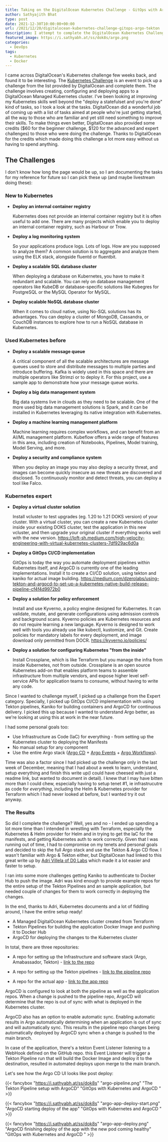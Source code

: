 ```yaml
---
title: Taking on the DigitalOcean Kubernetes Challenge - GitOps with Argo and Tekton
author: Sathyajith Bhat
type: post
date: 2021-12-30T10:00:00+00:00
url: /2021/12/20/digitalocean-kubernetes-challenge-gitops-argo-tekton
description: I attempt to complete the DigitalOcean Kubernetes Challenge
featured_image: https://i.sathyabh.at/ss/dok8s/argo.png
categories:
  - DevOps
tags:
  - Kubernetes
  - Docker
---
```

I came across DigitalOcean's Kubernetes challenge few weeks back, and found it to be interesting. The [Kubernetes Challenge](https://www.digitalocean.com/community/pages/kubernetes-challenge) is an event to pick up a challenge from the list provided by DigitalOcean and complete them. The challenge involves creating, configuring and deploying apps to a DigitalOcean Managed Kubernetes cluster. I've been looking at improving my Kubernetes skills well beyond the "deploy a statefulset and you're done" kind of tasks, so I took a look at the tasks. DigitalOcean did a wonderful job of coming up with a list of tasks aimed at people who're just getting started, all the way to those who are familiar and yet still need something to improve their skills. To make things even better, DigitalOcean also provided some credits ($60 for the beginner challenge, $120 for the advanced and expert challenges) to those who were doing the challenge. Thanks to DigitalOcean for the credits which made doing this challenge a lot more easy without us having to spend anything.

## The Challenges 

I don't know how long the page would be up, so I am documenting the tasks for my reference for future so I can pick these up (and maybe livestream doing these):

### New to Kubernetes

- **Deploy an internal container registry**

  Kubernetes does not provide an internal container registry but it is often useful to add one. There are many projects which enable you to deploy an internal container registry, such as Harbour or Trow.
- **Deploy a log monitoring system**

  So your applications produce logs. Lots of logs. How are you supposed to analyze them? A common solution is to aggregate and analyze them using the ELK stack, alongside fluentd or fluentbit.
- **Deploy a scalable SQL database cluster**

  When deploying a database on Kubernetes, you have to make it redundant and scalable. You can rely on database management operators like KubeDB or database-specific solutions like Kubegres for PostgreSQL or the MySQL Operator for MySQL. 
- **Deploy scalable NoSQL database cluster**

  When it comes to cloud native, using No-SQL solutions has its advantages. You can deploy a cluster of MongoDB, Cassandra, or CouchDB instances to explore how to run a NoSQL database in Kubernetes. 

### Used Kubernetes before

- **Deploy a scalable message queue**

  A critical component of all the scalable architectures are message queues used to store and distribute messages to multiple parties and introduce buffering. Kafka is widely used in this space and there are multiple operators like Strimzi or to deploy it. For this project, use a sample app to demonstrate how your message queue works. 
- **Deploy a big data management system**

  Big data systems live in clouds as they need to be scalable. One of the more used big data management solutions is Spark, and it can be installed in Kubernetes leveraging its native integration with Kubernetes. 
- **Deploy a machine learning management platform**

  Machine learning requires complex workflows, and can benefit from an AI/ML management platform. Kubeflow offers a wide range of features in this area, including creation of Notebooks, Pipelines, Model training, Model Serving, and more.
- **Deploy a security and compliance system**

  When you deploy an image you may also deploy a security threat, and images can become quickly insecure as new threats are discovered and disclosed. To continuously monitor and detect threats, you can deploy a tool like Falco.

### Kubernetes expert

- **Deploy a virtual cluster solution**

  Install vcluster to test upgrades (eg. 1.20 to 1.21 DOKS version) of your cluster. With a virtual cluster, you can create a new Kubernetes cluster inside your existing DOKS cluster, test the application in this new vcluster, and then upgrade your original cluster if everything works well with the new version.   https://loft-sh.medium.com/high-velocity-engineering-with-virtual-kubernetes-clusters-7df929ac6d0a
- **Deploy a GitOps CI/CD implementation**

  GitOps is today the way you automate deployment pipelines within Kubernetes itself, and ArgoCD  is currently one of the leading implementations. Install it to create a CI/CD solution, using tekton and kaniko for actual image building. https://medium.com/dzerolabs/using-tekton-and-argocd-to-set-up-a-kubernetes-native-build-release-pipeline-cf4f4d9972b0
- **Deploy a solution for policy enforcement**

  Install and use Kyverno, a policy engine designed for Kubernetes. It can validate, mutate, and generate configurations using admission controls and background scans. Kyverno policies are Kubernetes resources and do not require learning a new language. Kyverno is designed to work well with tools you already use like kubectl, kustomize, and Git. Create policies for mandatory labels for every deployment, and image download only permitted from DOCR.  https://kyverno.io/policies/
- **Deploy a solution for configuring Kubernetes "from the inside"**

  Install Crossplane, which is like Terraform but you manage the infra from inside Kubernetes, not from outside. Crossplane is an open source Kubernetes add-on that enables platform teams to assemble infrastructure from multiple vendors, and expose higher level self-service APIs for application teams to consume, without having to write any code.


Since I wanted to challenge myself, I picked up a challenge from the Expert category. Specially, I picked up GitOps CI/CD implementation with using Tekton pipelines, Kaniko for building containers and ArgoCD for continuous delivery. I picked this up because I wanted to understand Argo better, as we're looking at using this at work in the near future. 

I had some personal goals too:

* Use Infrastructure as Code (IaC) for everything - from setting up the Kubernetes cluster to deploying the Manifests
* No manual setup for any component
* Use the entire Argo stack ([Argo CD](https://argo-cd.readthedocs.io/en/stable/) + [Argo Events](https://argoproj.github.io/argo-events/) + [Argo Workflows](https://argoproj.github.io/argo-workflows/)).

Time was also a factor since I had picked up the challenge only in the last week of December, meaning that I had about a week to learn, understand, setup everything and finish this write up(I could have cheesed with just a readme link, but wanted to document in detail). I knew that I may have bitten more than I could chew, especially having to setup tenet #1, ie infrastrucutre as code for *everything*, including the Helm & Kubernetes provider for Terraform which I had never looked at before, but I wanted try it out anyway. 

### The Results

So did I complete the challenge? Well, yes and no - I ended up spending a lot more time than I intended in wrestling with Terraform, especially the Kubernetes & Helm provider for Helm and in trying to get the IaC for the manifests, and getting Kubernetes auth to work correctly. Given that I was running out of time, I had to compromise on my tenets and personal goals and decided to skip the full Argo stack and use the Tekton & Argo CD flow. I wasn't familiar with Argo & Tekton either, but DigitalOcean had linked to this great write up by [Adri Villela of D0 Labs](https://medium.com/dzerolabs/using-tekton-and-argocd-to-set-up-a-kubernetes-native-build-release-pipeline-cf4f4d9972b0) which made it a lot easier and faster to setup. 

I ran into some more challenges getting Kaniko to authenticate to Docker Hub to push the image. Adri was kind enough to provide example repos for the entire setup of the Tekton Pipelines and an sample application, but needed couple of changes for them to work correctly in deploying the changes. 

In the end, thanks to Adri, Kubernetes documents and a lot of fiddling around, I have the entire setup ready!

* A Managed DigitalOcean Kubernetes cluster created from Terraform
* Tekton Pipelines for building the application Docker Image and pushing it to Docker Hub
* ArgoCD for deploying the changes to the Kubernetes cluster

In total, there are three repositories:

* A repo for setting up the Infrastructure and software stack (Argo, Amabassador, Tekton) - [link to the repo](https://github.com/SathyaBhat/dok8s-gitops)
  
* A repo for setting up the Tekton pipelines - [link to the pipeline repo](https://github.com/SathyaBhat/tekton-pipeline-example-pipeline)
* A repo for the actual app - [link to the app repo](https://github.com/SathyaBhat/tekton-pipeline-example-pipeline)

ArgoCD is configured to look at both the pipeline as well as the application repos. When a change is pushed to the pipeline repo, ArgoCD will determine that the repo is out of sync with what is deployed in the Kubernetes cluster. 

ArgoCD also has an option to enable automatic sync. Enabling automatic results in Argo automatically determining when an application is out of sync and will automatically sync. This results in the pipeline repo changes being automatically deployed by ArgoCD sync when a change is pushed to the main branch.

In case of the application, there's a tekton Event Listener listening to a WebHook defined on the GitHub repo. this Event Listener will trigger a Tekton Pipeline run that will build the Docker Image and deploy it to the destination, resulted in automated deploys upon merge to the main branch.

Let's see how the Argo CD UI looks like post deploy:

{{< fancybox "https://i.sathyabh.at/ss/dok8s" "argo-pipeline.png" "The Tekton Pipeline setup with ArgoCD" "GitOps with Kubernetes and ArgoCD " >}}

{{< fancybox "https://i.sathyabh.at/ss/dok8s" "argo-app-deploy-start.png" "ArgoCD starting deploy of the app" "GitOps with Kubernetes and ArgoCD " >}}

{{< fancybox "https://i.sathyabh.at/ss/dok8s" "argo-app-deploy.png" "ArgoCD finishing deploy of the app with the new pod coming healthy" "GitOps with Kubernetes and ArgoCD " >}}


